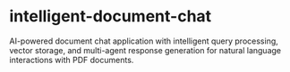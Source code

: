 # intelligent-document-chat
AI-powered document chat application with intelligent query processing, vector storage, and multi-agent response generation for natural language interactions with PDF documents.
